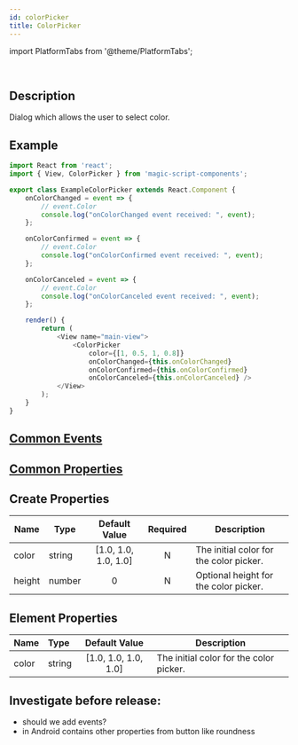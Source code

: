 ```yaml
---
id: colorPicker
title: ColorPicker
---
```


import PlatformTabs from '@theme/PlatformTabs';

<PlatformTabs component='colorpicker' />​


## Description

Dialog which allows the user to select color.

## Example

```javascript
import React from 'react';
import { View, ColorPicker } from 'magic-script-components';

export class ExampleColorPicker extends React.Component {
    onColorChanged = event => {
        // event.Color
        console.log("onColorChanged event received: ", event);
    };

    onColorConfirmed = event => {
        // event.Color
        console.log("onColorConfirmed event received: ", event);
    };

    onColorCanceled = event => {
        // event.Color
        console.log("onColorCanceled event received: ", event);
    };

    render() {
        return (
            <View name="main-view">
                <ColorPicker
                    color={[1, 0.5, 1, 0.8]}
                    onColorChanged={this.onColorChanged}
                    onColorConfirmed={this.onColorConfirmed}
                    onColorCanceled={this.onColorCanceled} />
            </View>
        );
    }
}
```

## [Common Events](../events/CommonEvents.md)

## [Common Properties](../types/Properties.md)

## Create Properties

| Name   | Type   |    Default Value     | Required | Description                             |
| ------ | ------ | :------------------: | :------: | --------------------------------------- |
| color  | string | [1.0, 1.0, 1.0, 1.0] |     N    | The initial color for the color picker. |
| height | number |          0           |     N    | Optional height for the color picker.   |

## Element Properties

| Name  | Type   |     Default Value    | Description                            |
| :---- | :----- | :------------------: | -------------------------------------- |
| color | string | [1.0, 1.0, 1.0, 1.0] |The initial color for the color picker. |


## Investigate before release:
- should we add events?
- in Android contains other properties from button like roundness 